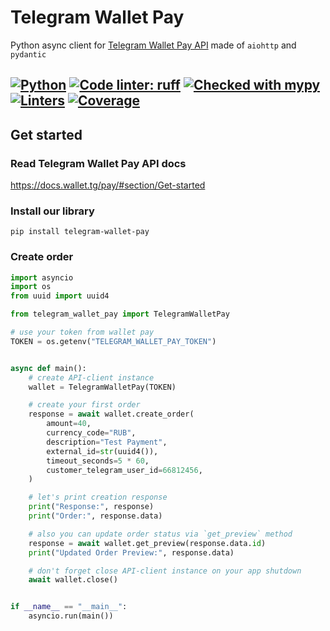 # Telegram Wallet Pay

Python async client for [Telegram Wallet Pay API](https://pay.wallet.tg) made of `aiohttp` and `pydantic`

[![Python](https://img.shields.io/badge/python-^3.8-blue)](https://www.python.org/)
[![Code linter: ruff](https://img.shields.io/endpoint?url=https://raw.githubusercontent.com/charliermarsh/ruff/main/assets/badge/v1.json)](https://github.com/charliermarsh/ruff)
[![Checked with mypy](https://www.mypy-lang.org/static/mypy_badge.svg)](https://mypy-lang.org/)
[![Linters](https://github.com/Olegt0rr/TelegramWalletPay/actions/workflows/linters.yml/badge.svg)](https://github.com/Olegt0rr/YaTracker/actions/workflows/linters.yml)
[![Coverage](https://img.shields.io/codecov/c/github/Olegt0rr/TelegramWalletPay)](https://app.codecov.io/gh/Olegt0rr/TelegramWalletPay)
---

## Get started

### Read Telegram Wallet Pay API docs

https://docs.wallet.tg/pay/#section/Get-started

### Install our library

```
pip install telegram-wallet-pay
```

### Create order

```python
import asyncio
import os
from uuid import uuid4

from telegram_wallet_pay import TelegramWalletPay

# use your token from wallet pay
TOKEN = os.getenv("TELEGRAM_WALLET_PAY_TOKEN")


async def main():
    # create API-client instance
    wallet = TelegramWalletPay(TOKEN)

    # create your first order
    response = await wallet.create_order(
        amount=40,
        currency_code="RUB",
        description="Test Payment",
        external_id=str(uuid4()),
        timeout_seconds=5 * 60,
        customer_telegram_user_id=66812456,
    )

    # let's print creation response
    print("Response:", response)
    print("Order:", response.data)

    # also you can update order status via `get_preview` method
    response = await wallet.get_preview(response.data.id)
    print("Updated Order Preview:", response.data)

    # don't forget close API-client instance on your app shutdown
    await wallet.close()


if __name__ == "__main__":
    asyncio.run(main())

```

